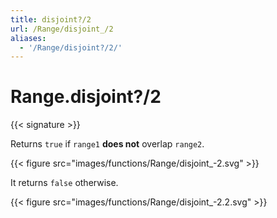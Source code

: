 ```yaml
---
title: disjoint?/2
url: /Range/disjoint_/2
aliases:
  - '/Range/disjoint?/2/'
---
```


# Range.disjoint?/2

{{< signature >}}

Returns `true` if `range1` **does not** overlap `range2`.

{{< figure src="images/functions/Range/disjoint_-2.svg" >}}

It returns `false` otherwise.

{{< figure src="images/functions/Range/disjoint_-2.2.svg" >}}
